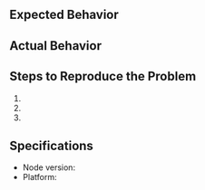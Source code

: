 ## Expected Behavior


## Actual Behavior


## Steps to Reproduce the Problem

  1.
  1.
  1.

## Specifications

  - Node version:
  - Platform:
